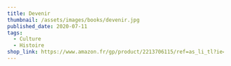 ```yaml
---
title: Devenir
thumbnail: /assets/images/books/devenir.jpg
published_date: 2020-07-11
tags:
  - Culture
  - Histoire
shop_link: https://www.amazon.fr/gp/product/2213706115/ref=as_li_tl?ie=UTF8&camp=1642&creative=6746&creativeASIN=2213706115&linkCode=as2&tag=aliapourvous-21&linkId=225a280720e675571a87e3276a784efb
---
```

